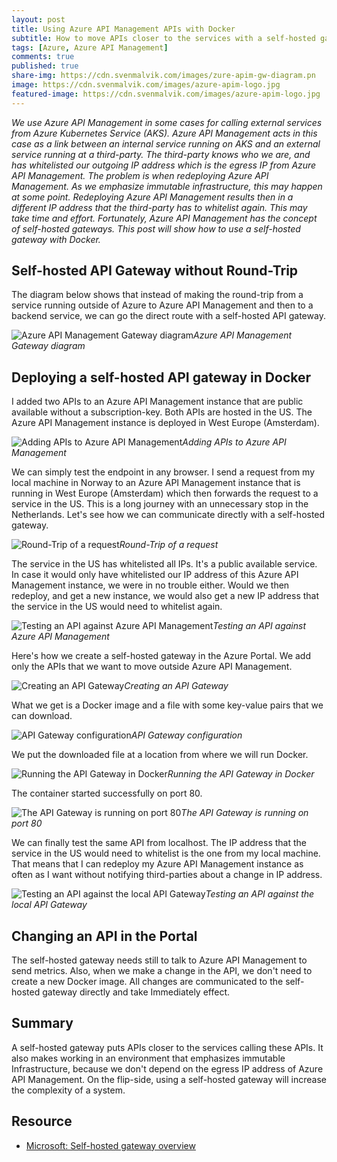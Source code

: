 ```yaml
---
layout: post
title: Using Azure API Management APIs with Docker 
subtitle: How to move APIs closer to the services with a self-hosted gateway
tags: [Azure, Azure API Management]
comments: true
published: true
share-img: https://cdn.svenmalvik.com/images/zure-apim-gw-diagram.pn
image: https://cdn.svenmalvik.com/images/azure-apim-logo.jpg
featured-image: https://cdn.svenmalvik.com/images/azure-apim-logo.jpg
---
```


*We use Azure API Management in some cases for calling external services from Azure Kubernetes Service (AKS). Azure API Management acts in this case as a link between an internal service running on AKS and an external service running at a third-party. The third-party knows who we are, and has whitelisted our outgoing IP address which is the egress IP from Azure API Management. The problem is when redeploying Azure API Management. As we emphasize immutable infrastructure, this may happen at some point. Redeploying Azure API Management results then in a different IP address that the third-party has to whitelist again. This may take time and effort. Fortunately, Azure API Management has the concept of self-hosted gateways. This post will show how to use a self-hosted gateway with Docker.*

## Self-hosted API Gateway without Round-Trip
The diagram below shows that instead of making the round-trip from a service running outside of Azure to Azure API Management and then to a backend service, we can go the direct route with a self-hosted API gateway.

![Azure API Management Gateway diagram](https://cdn.svenmalvik.com/images/azure-apim-gw-diagram.png)*Azure API Management Gateway diagram*

## Deploying a self-hosted API gateway in Docker

I added two APIs to an Azure API Management instance that are public available without a subscription-key. Both APIs are hosted in the US. The Azure API Management instance is deployed in West Europe (Amsterdam).

![Adding APIs to Azure API Management](https://cdn.svenmalvik.com/images/azure-apim-gw-adding-apis.png)*Adding APIs to Azure API Management*

We can simply test the endpoint in any browser. I send a request from my local machine in Norway to an Azure API Management instance that is running in West Europe (Amsterdam) which then forwards the request to a service in the US. This is a long journey with an unnecessary stop in the Netherlands. Let's see how we can communicate directly with a self-hosted gateway.

![Round-Trip of a request](https://cdn.svenmalvik.com/images/azure-apim-worldmap2.png)*Round-Trip of a request*

The service in the US has whitelisted all IPs. It's a public available service. In case it would only have whitelisted our IP address of this Azure API Management instance, we were in no trouble either. Would we then redeploy, and get a new instance, we would also get a new IP address that the service in the US would need to whitelist again.

![Testing an API against Azure API Management](https://cdn.svenmalvik.com/images/azure-apim-gw-test-api.png)*Testing an API against Azure API Management*

Here's how we create a self-hosted gateway in the Azure Portal. We add only the APIs that we want to move outside Azure API Management.

![Creating an API Gateway](https://cdn.svenmalvik.com/images/azure-apim-gw-creating-gateway.png)*Creating an API Gateway*

What we get is a Docker image and a file with some key-value pairs that we can download.

![API Gateway configuration](https://cdn.svenmalvik.com/images/azure-apim-gw-gateway-download-env.png)*API Gateway configuration*

We put the downloaded file at a location from where we will run Docker.

![Running the API Gateway in Docker](https://cdn.svenmalvik.com/images/azure-apim-gw-gateway-docker.png)*Running the API Gateway in Docker*

The container started successfully on port 80.

![The API Gateway is running on port 80](https://cdn.svenmalvik.com/images/azure-apim-gw-gateway-docker-ps.png)*The API Gateway is running on port 80*

We can finally test the same API from localhost. The IP address that the service in the US would need to whitelist is the one from my local machine. That means that I can redeploy my Azure API Management instance as often as I want without notifying third-parties about a change in IP address.

![Testing an API against the local API Gateway](https://cdn.svenmalvik.com/images/azure-apim-gw-test-gateway.png)*Testing an API against the local API Gateway*

## Changing an API in the Portal

The self-hosted gateway needs still to talk to Azure API Management to send metrics. Also, when we make a change in the API, we don't need to create a new Docker image. All changes are communicated to the self-hosted gateway directly and take Immediately effect.

## Summary

A self-hosted gateway puts APIs closer to the services calling these APIs. It also makes working in an environment that emphasizes immutable Infrastructure, because we don't depend on the egress IP address of Azure API Management. On the flip-side, using a self-hosted gateway will increase the complexity of a system.

## Resource

- [Microsoft: Self-hosted gateway overview](https://docs.microsoft.com/en-us/azure/api-management/self-hosted-gateway-overview)
